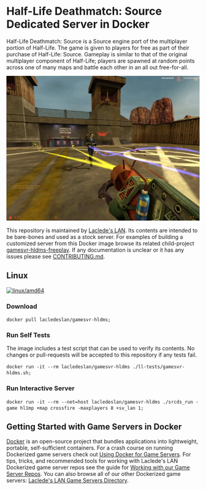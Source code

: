 # Half-Life Deathmatch: Source Dedicated Server in Docker

Half-Life Deathmatch: Source is a Source engine port of the multiplayer portion of Half-Life. The game is given to players for free as part of their purchase of Half-Life: Source. Gameplay is similar to that of the original multiplayer component of Half-Life; players are spawned at random points across one of many maps and battle each other in an all out free-for-all.

![Half-Life Deathmatch: Source Screenshot](https://raw.githubusercontent.com/LacledesLAN/gamesvr-hldms/master/.misc/screenshot1.jpg "Half-Life Deathmatch: Source Screenshot")

This repository is maintained by [Laclede's LAN](https://lacledeslan.com). Its contents are intended to be bare-bones and used as a stock server. For examples of building a customized server from this Docker image browse its related child-project [gamesvr-hldms-freeplay](https://github.com/LacledesLAN/gamesvr-hldms-freeplay). If any documentation is unclear or it has any issues please see [CONTRIBUTING.md](./CONTRIBUTING.md).

## Linux

[![linux/amd64](https://github.com/LacledesLAN/gamesvr-hldms/actions/workflows/build-linux-image.yml/badge.svg)](https://github.com/LacledesLAN/gamesvr-hldms/actions/workflows/build-linux-image.yml)

### Download

```shell
docker pull lacledeslan/gamesvr-hldms;
```

### Run Self Tests

The image includes a test script that can be used to verify its contents. No changes or pull-requests will be accepted to this repository if any tests fail.

```shell
docker run -it --rm lacledeslan/gamesvr-hldms ./ll-tests/gamesvr-hldms.sh;
```

### Run Interactive Server

```shell
docker run -it --rm --net=host lacledeslan/gamesvr-hldms ./srcds_run -game hl1mp +map crossfire -maxplayers 8 +sv_lan 1;
```

## Getting Started with Game Servers in Docker

[Docker](https://docs.docker.com/) is an open-source project that bundles applications into lightweight, portable, self-sufficient containers. For a crash course on running Dockerized game servers check out [Using Docker for Game Servers](https://github.com/LacledesLAN/README.1ST/blob/master/GameServers/DockerAndGameServers.md). For tips, tricks, and recommended tools for working with Laclede's LAN Dockerized game server repos see the guide for [Working with our Game Server Repos](https://github.com/LacledesLAN/README.1ST/blob/master/GameServers/WorkingWithOurRepos.md). You can also browse all of our other Dockerized game servers: [Laclede's LAN Game Servers Directory](https://github.com/LacledesLAN/README.1ST/tree/master/GameServers).
